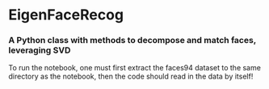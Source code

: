 # EigenFaceRecog
### A Python class with methods to decompose and match faces, leveraging SVD

To run the notebook, one must first extract the faces94 dataset to the same directory as the notebook, then the code should read in the data by itself!
